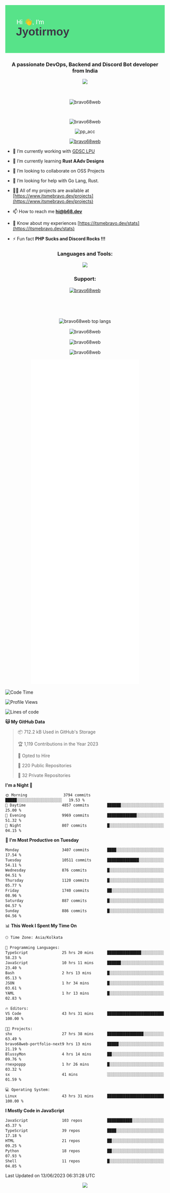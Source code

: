 <p align="center"><img src="header.png"></p>
<h3 align="center">A passionate DevOps, Backend and Discord Bot developer from India</h3>

<p align="center"><a href="https://discord.com/users/457039372009865226"><img src="https://lanyard-profile-readme.vercel.app/api/457039372009865226"></a></p>
                           
<br>
<p align="center"> <img src="https://komarev.com/ghpvc/?username=bravo68web&label=Profile%20views&color=0e75b6&style=flat" alt="bravo68web" /> </p>
<br>


<p align="center"><img src="https://github-profile-trophy.vercel.app/?username=bravo68web&theme=discord&column=3&row=2" alt="bravo68web" /> </p>
<p align="center"><img src="https://osu-embed.b68dev.xyz/pp_acc" alt="pp_acc" /> </p>

<p align="center"> <a href="https://twitter.com/bravo68web" target="blank"><img src="https://img.shields.io/twitter/follow/bravo68web?logo=twitter&style=for-the-badge" alt="bravo68web" /></a> </p>

- 🔭 I’m currently working with [GDSC LPU](https://gdsclpu.live/)

- 🌱 I’m currently learning **Rust AAdv Designs**

- 👯 I’m looking to collaborate on OSS Projects

- 🤝 I’m looking for help with Go Lang, Rust.

- 👨‍💻 All of my projects are available at [https://www.itsmebravo.dev/projects](https://www.itsmebravo.dev/projects)

<!-- - 💬 Ask me about **DF Techs** -->

- 📫 How to reach me **hi@b68.dev**

- 📄 Know about my experiences [https://itsmebravo.dev/stats](https://itsmebravo.dev/stats)

- ⚡ Fun fact **PHP Sucks and Discord Rocks !!!**

<h3 align="center">Languages and Tools:</h3>
<p align="center"> 
<img src="https://skillicons.dev/icons?i=aws,bash,c,cs,cpp,cloudflare,css,dart,devto,discord,bots,docker,electron,ember,emotion,express,fastapi,figma,firebase,flask,gcp,git,github,githubactions,go,gitlab,graphql,heroku,html,ai,ipfs,js,jest,linux,md,mastodon,mongodb,neovim,netlify,nextjs,nginx,nodejs,postgres,postman,powershell,py,react,redis,regex,replit,rocket,rust,sqlite,mysql,stackoverflow,styledcomponents,supabase,sentry,solidity,svg,tailwind,tauri,twitter,ts,unity,v,vercel,vim,vite,wasm,webpack,workers&perline=8&theme=dark" />
</p>

<h3 align="center">Support:</h3>
<p align="center"><a href="https://www.buymeacoffee.com/bravo68web"> <img align="center" src="https://cdn.buymeacoffee.com/buttons/v2/default-yellow.png" height="50" width="210" alt="bravo68web" /></a></p><br><br>
<br>

<p align="center"> <img align="center" src="https://github-readme-stats-sync.vercel.app/api/top-langs?username=bravo68web&count_private=true&show_icons=true&theme=radical&border_radius=10&&langs_count=10&layout=compact" alt="bravo68web top langs" /></p>

<p align="center"> <img align="center" src="https://github-readme-stats-sync.vercel.app/api?username=bravo68web&count_private=true&show_icons=true&theme=radical&border_radius=10" alt="bravo68web" /></p>

<p align="center"> <img align="center" src="https://github-readme-streak-stats.herokuapp.com?user=bravo68web&theme=dracula&hide_border=true" alt="bravo68web" /></p>

<p align="center"> <img align="center" src="https://github-readme-stats-sync.vercel.app/api/wakatime?username=bravo68web&count_private=true&show_icons=true&theme=aura_dark&border_radius=10&&langs_count=10&layout=compact&range=last_7_days" alt="bravo68web" /></p>

<p align="center"><img src="https://raw.githubusercontent.com/BRAVO68WEB/BRAVO68WEB/master/github-metrics.svg"></p>

<!--START_SECTION:waka-->
![Code Time](http://img.shields.io/badge/Code%20Time-4%2C877%20hrs%2048%20mins-blue)

![Profile Views](http://img.shields.io/badge/Profile%20Views-12-blue)

![Lines of code](https://img.shields.io/badge/From%20Hello%20World%20I%27ve%20Written-58.8%20million%20lines%20of%20code-blue)

**🐱 My GitHub Data** 

> 📦 712.2 kB Used in GitHub's Storage 
 > 
> 🏆 1,119 Contributions in the Year 2023
 > 
> 💼 Opted to Hire
 > 
> 📜 220 Public Repositories 
 > 
> 🔑 32 Private Repositories 
 > 
**I'm a Night 🦉** 

```text
🌞 Morning                3794 commits        █████░░░░░░░░░░░░░░░░░░░░   19.53 % 
🌆 Daytime                4857 commits        ██████░░░░░░░░░░░░░░░░░░░   25.00 % 
🌃 Evening                9969 commits        █████████████░░░░░░░░░░░░   51.32 % 
🌙 Night                  807 commits         █░░░░░░░░░░░░░░░░░░░░░░░░   04.15 % 
```
📅 **I'm Most Productive on Tuesday** 

```text
Monday                   3407 commits        ████░░░░░░░░░░░░░░░░░░░░░   17.54 % 
Tuesday                  10511 commits       ██████████████░░░░░░░░░░░   54.11 % 
Wednesday                876 commits         █░░░░░░░░░░░░░░░░░░░░░░░░   04.51 % 
Thursday                 1120 commits        █░░░░░░░░░░░░░░░░░░░░░░░░   05.77 % 
Friday                   1740 commits        ██░░░░░░░░░░░░░░░░░░░░░░░   08.96 % 
Saturday                 887 commits         █░░░░░░░░░░░░░░░░░░░░░░░░   04.57 % 
Sunday                   886 commits         █░░░░░░░░░░░░░░░░░░░░░░░░   04.56 % 
```


📊 **This Week I Spent My Time On** 

```text
🕑︎ Time Zone: Asia/Kolkata

💬 Programming Languages: 
TypeScript               25 hrs 20 mins      ███████████████░░░░░░░░░░   58.23 % 
JavaScript               10 hrs 11 mins      ██████░░░░░░░░░░░░░░░░░░░   23.40 % 
Bash                     2 hrs 13 mins       █░░░░░░░░░░░░░░░░░░░░░░░░   05.13 % 
JSON                     1 hr 34 mins        █░░░░░░░░░░░░░░░░░░░░░░░░   03.61 % 
YAML                     1 hr 13 mins        █░░░░░░░░░░░░░░░░░░░░░░░░   02.83 % 

🔥 Editors: 
VS Code                  43 hrs 31 mins      █████████████████████████   100.00 % 

🐱‍💻 Projects: 
shx                      27 hrs 38 mins      ████████████████░░░░░░░░░   63.49 % 
bravo68web-portfolio-next9 hrs 13 mins       █████░░░░░░░░░░░░░░░░░░░░   21.19 % 
BlussyMon                4 hrs 14 mins       ██░░░░░░░░░░░░░░░░░░░░░░░   09.76 % 
rnexpoppp                1 hr 26 mins        █░░░░░░░░░░░░░░░░░░░░░░░░   03.32 % 
sx                       41 mins             ░░░░░░░░░░░░░░░░░░░░░░░░░   01.59 % 

💻 Operating System: 
Linux                    43 hrs 31 mins      █████████████████████████   100.00 % 
```

**I Mostly Code in JavaScript** 

```text
JavaScript               103 repos           ███████████░░░░░░░░░░░░░░   45.37 % 
TypeScript               39 repos            ████░░░░░░░░░░░░░░░░░░░░░   17.18 % 
HTML                     21 repos            ██░░░░░░░░░░░░░░░░░░░░░░░   09.25 % 
Python                   18 repos            ██░░░░░░░░░░░░░░░░░░░░░░░   07.93 % 
Shell                    11 repos            █░░░░░░░░░░░░░░░░░░░░░░░░   04.85 % 
```




 Last Updated on 13/06/2023 06:31:28 UTC
<!--END_SECTION:waka-->

<p align="center"><img src="https://bravo68web.me/images/header_.png"></p>

